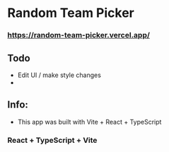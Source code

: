 # Random Team Picker

### https://random-team-picker.vercel.app/

## Todo
- Edit UI / make style changes
- 

## Info:
- This app was built with Vite + React + TypeScript
### React + TypeScript + Vite


